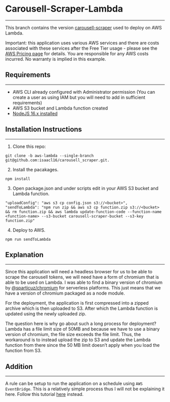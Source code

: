 # Carousell-Scraper-Lambda
---
This branch contains the version [carousell-scraper](https://github.com/isaacl16/carousell_scraper) used to deploy on AWS Lambda. 

Important: this application uses various AWS services and there are costs associated with these services after the Free Tier usage - please see the [AWS Pricing page](https://aws.amazon.com/pricing/) for details. You are responsible for any AWS costs incurred. No warranty is implied in this example.

## Requirements
---
* AWS CLI already configured with Administrator permission (You can create a user as using IAM but you will need to add in sufficient requirements)
* AWS S3 bucket and Lambda function created
* [NodeJS 16.x installed](https://nodejs.org/en/download/)

## Installation Instructions
---
1. Clone this repo:
```
git clone -b aws-lambda --single-branch git@github.com:isaacl16/carousell_scraper.git.
```
2. Install the pacakages.
```
npm install
```
3. Open package.json and under scripts edit in your AWS S3 bucket and Lambda function.
```
"uploadConfig": "aws s3 cp config.json s3://<bucket>",
"sendToLambda": "npm run zip && aws s3 cp function.zip s3://<bucket> && rm function.zip && aws lambda update-function-code --function-name <function-name> --s3-bucket carousell-scraper-bucket --s3-key function.zip"
```
4. Deploy to AWS.
```
npm run sendToLambda
```
## Explanation
---
Since this application will need a headless browser for us to be able to scrape the carousell tokens, we will need have a form of chromium that is able to be used on Lambda. I was able to find a binary version of chromium by [@sparticuz/chromium](https://github.com/Sparticuz/chromium) for serverless platforms. This just means that we have a version of chromium packaged as a node module. 

For the deployment, the application is first compressed into a zipped archive which is then uploaded to S3. After which the Lambda function is updated using the newly uploaded zip. 

The question here is why go about such a long process for deployment?
Lambda has a file limit size of 50MB and because we have to use a binary version of chromium, the file size exceeds the file limit. Thus, the workaround is to instead upload the zip to S3 and update the Lambda function from there since the 50 MB limit doesn’t apply when you load the function from S3. 

## Addition 
---
A rule can be setup to run the application on a schedule using `AWS EventBridge`. This is a relatively simple process thus I will not be explaining it here. Follow this tutorial [here](https://docs.aws.amazon.com/eventbridge/latest/userguide/eb-run-lambda-schedule.html) instead.
